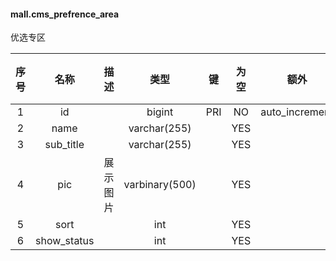 #### mall.cms_prefrence_area 
优选专区

| 序号 | 名称 | 描述 | 类型 | 键 | 为空 | 额外 | 默认值 |
| :--: | :--: | :--: | :--: | :--: | :--: | :--: | :--: |
| 1 | id |  | bigint | PRI | NO | auto_increment |  |
| 2 | name |  | varchar(255) |  | YES |  |  |
| 3 | sub_title |  | varchar(255) |  | YES |  |  |
| 4 | pic | 展示图片 | varbinary(500) |  | YES |  |  |
| 5 | sort |  | int |  | YES |  |  |
| 6 | show_status |  | int |  | YES |  |  |
